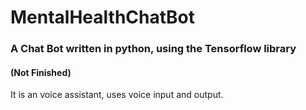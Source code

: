 # MentalHealthChatBot
### A Chat Bot written in python, using the Tensorflow library
#### (Not Finished)

It is an voice assistant, uses voice input and output. 
